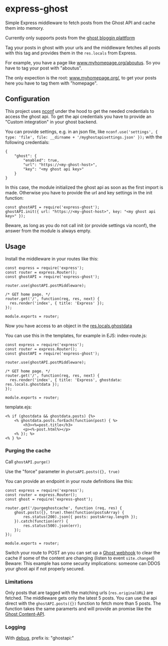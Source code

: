 # express-ghost
Simple Express middleware to fetch posts from the Ghost API and cache them into memory.

Currently only supports posts from the [ghost bloggin plattform](https://ghost.org/)

Tag your posts in ghost with your urls and the middleware fetches all posts with this tag
and provides them in the `res.locals` from Express.

For example, you have a page like www.myhomepage.org/aboutus.
So you have to tag your post with "aboutus". 

The only expection is the root: www.myhomepage.org/, to get your posts here you have to
tag them with "homepage".

## Configuration

This project uses [nconf](https://www.npmjs.com/package/nconf) under the hood to
get the needed credentials to access the ghost api.
To get the api credentials you have to provide an "Custom integration" 
in your ghost backend.

You can provide settings, e.g. in an json file, like 
```nconf.use('settings', { type: 'file', file: __dirname + '/myghostapisettings.json' });```
with the following credentials:

```
{
    "ghost": {
        "enabled": true,
        "url": "https://<my-ghost-host>",
        "key": "<my ghost api key>"
    }
}
```

In this case, the module initialized the ghost api as soon as the first import is made.
Otherwise you have to provide the url and key settings in the init function:
```
const ghostAPI = require('express-ghost');
ghostAPI.init({ url: "https://<my-ghost-host>", key: "<my ghost api key>" });
``` 

Beware, as long as you do not call init (or provide settings via nconf), 
the answer from the module is always empty.

## Usage

Install the middleware in your routes like this:
```
const express = require('express');
const router = express.Router();
const ghostAPI = require('express-ghost');

router.use(ghostAPI.postMiddleware);

/* GET home page. */
router.get('/', function(req, res, next) {
  res.render('index', { title: 'Express' });
});

module.exports = router;
```

Now you have access to an object in the [res.locals.ghostdata](https://expressjs.com/en/4x/api.html#res.locals)

You can use this in the templates, for example in EJS:
index-route.js:
```
const express = require('express');
const router = express.Router();
const ghostAPI = require('express-ghost');

router.use(ghostAPI.postMiddleware);

/* GET home page. */
router.get('/', function(req, res, next) {
  res.render('index', { title: 'Express', ghostdata: res.locals.ghostdata });
});

module.exports = router;
```

template.ejs:
```
<% if (ghostdata && ghostdata.posts) {%>
    <% ghostdata.posts.forEach(function(post) { %>
        <h3><%=post.title</h3>
        <p><%-post.html%></p>
    <% }); %>
<% } %>
```

### Purging the cache

Call `ghostAPI.purge()`

Use the "force" parameter in `ghotsAPI.posts({}, true)`

You can provide an endpoint in your route definitions like this:

```
const express = require('express');
const router = express.Router();
const ghost = require('express-ghost');

router.get('/purgeghostcache', function (req, res) {
    ghost.posts({}, true).then(function(postsArray) {
        res.status(200).json({ posts: postsArray.length });
    }).catch(function(err) {
        res.status(500).json(err);
    });
});

module.exports = router;
```

Switch your route to POST an you can set up a [Ghost webhook](https://docs.ghost.org/api/webhooks/) 
to clear the cache if some of the content are changing (listen to event `site.changed`)
Beware: This example has some security implications: someone can DDOS your ghost api if
not properly secured. 

### Limitations

Only posts that are tagged with the matching urls (`res.originalURL`) are fetched.
The middleware gets only the latest 5 posts.
You can use the api direct with the `ghostAPI.posts({})` function to fetch more 
than 5 posts. The function takes the same paramerts and will provide an promise 
like the [Ghost Content-API](https://docs.ghost.org/api/javascript/content/).

### Logging

With [debug](https://www.npmjs.com/package/debug), prefix is: "ghostapi:"
 